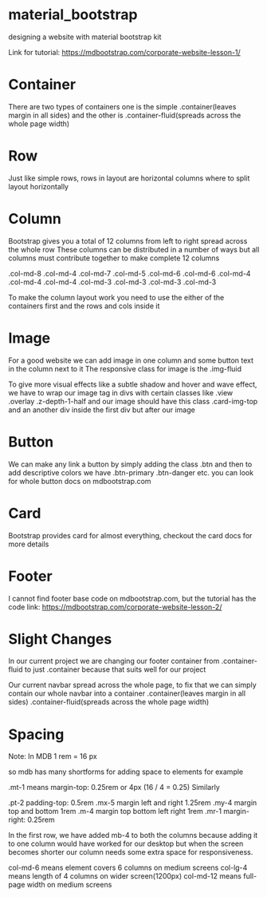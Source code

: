 # material_bootstrap
designing a website with material bootstrap kit

Link for tutorial: https://mdbootstrap.com/corporate-website-lesson-1/

# Container
There are two types of containers one is the simple .container(leaves margin in all sides) and the other is .container-fluid(spreads across the whole page width)

# Row
Just like simple rows, rows in layout are horizontal columns where to split layout horizontally

# Column
Bootstrap gives you a total of 12 columns from left to right spread across the whole row
These columns can be distributed in a number of ways but all columns must contribute together to 
make complete 12 columns

.col-md-8		.col-md-4
.col-md-7		.col-md-5
.col-md-6		.col-md-6
.col-md-4		.col-md-4		.col-md-4
.col-md-3		.col-md-3		.col-md-3		.col-md-3

To make the column layout work you need to use the either of the containers first and the rows and 
cols inside it

# Image
For a good website we can add image in one column and some button text in the column next to it
The responsive class for image is the .img-fluid

To give more visual effects like a subtle shadow and hover and wave effect, we have to wrap our 
image tag in divs with certain classes like .view .overlay .z-depth-1-half and our image should 
have this class .card-img-top and an another div inside the first div but after our image

# Button
We can make any link a button by simply adding the class .btn and then to add descriptive colors
we have .btn-primary .btn-danger etc. you can look for whole button docs on mdbootstrap.com

# Card
Bootstrap provides card for almost everything, checkout the card docs for more details

# Footer
I cannot find footer base code on mdbootstrap.com, but the tutorial has the code
link: https://mdbootstrap.com/corporate-website-lesson-2/

# Slight Changes
In our current project we are changing our footer container from .container-fluid to just 
.container because that suits well for our project

Our current navbar spread across the whole page, to fix that we can simply contain our whole 
navbar into a container .container(leaves margin in all sides) .container-fluid(spreads across 
the whole page width)

# Spacing
Note: In MDB 1 rem = 16 px

so mdb has many shortforms for adding space to elements for example

.mt-1 means margin-top: 0.25rem or 4px  (16 / 4 = 0.25)
Similarly

.pt-2 	padding-top: 0.5rem
.mx-5 	margin left and right 1.25rem
.my-4 	margin top and bottom 1rem
.m-4	margin top bottom left right 1rem
.mr-1	margin-right: 0.25rem

In the first row, we have added mb-4 to both the columns because adding it to one column would have
worked for our desktop but when the screen becomes shorter our column needs some extra space for 
responsiveness.

col-md-6 means element covers 6 columns on medium screens
col-lg-4 means length of 4 columns on wider screen(1200px)
col-md-12 means full-page width on medium screens